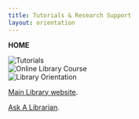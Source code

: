 ```yaml
---
title: Tutorials & Research Support
layout: orientation
---
```

**HOME**
<div class="text-center"><img src="" alt="Tutorials"></div>
<div class="text-center"><img src="" alt="Online Library Course"></div>
<div class="text-center"><img src="" alt="Library Orientation"></div>

[Main Library website](https://library.citytech.cuny.edu "Welcome to City Tech Library").

[Ask A Librarian](https://library.citytech.cuny.edu/help/ask/index.php "Ask a Librarian").

